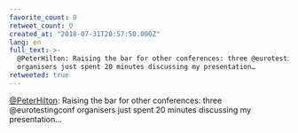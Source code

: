 ```yaml
---
favorite_count: 0
retweet_count: 0
created_at: "2018-07-31T20:57:50.000Z"
lang: en
full_text: >-
  @PeterHilton: Raising the bar for other conferences: three @eurotestingconf
  organisers just spent 20 minutes discussing my presentation…
retweeted: true
---
```


[@PeterHilton](https://twitter.com/PeterHilton): Raising the bar for other
conferences: three @eurotestingconf organisers just spent 20 minutes discussing
my presentation…
